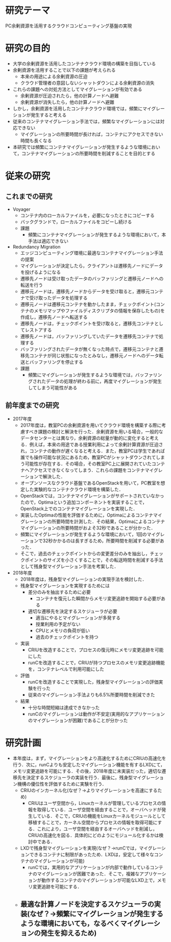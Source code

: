 # 研究テーマ
PC余剰資源を活用するクラウドコンピューティング基盤の実現

# 研究の目的
- 大学の余剰資源を活用したコンテナクラウド環境の構築を目指している
- 余剰資源を活用することで以下の課題が考えられる
  - 本来の用途による余剰資源の圧迫
  - クラウド管理者の意図しないシャットダウンによる余剰資源の消失
- これらの課題への対処方法としてマイグレーションが有効である
  - 余剰資源が圧迫されたら，他の計算ノードへ避難
  - 余剰資源が消失したら，他の計算ノードへ避難
- しかし，余剰資源を活用したコンテナクラウド環境では，頻繁にマイグレーションが発生すると考える
- 従来のコンテナマイグレーション手法では，頻繁なマイグレーションには対応できない
  - マイグレーションの所要時間が長ければ，コンテナにアクセスできない時間も長くなる
- 本研究では頻繁にコンテナマイグレーションが発生するような環境において，コンテナマイグレーションの所要時間を削減することを目的とする

# 従来の研究
## これまでの研究
- Voyager
  - コンテナ内のローカルファイルを，必要になったときにコピーする
  - バックグランドで，ローカルファイルをコピーし続ける
  - 課題
    - 頻繁にコンテナマイグレーションが発生するような環境において，本手法は適応できない
- Redundancy Migration
  - エッジコンピューティング環境に最適なコンテナマイグレーション手法の提案
  - マイグレーションが決定したら，クライアントは遷移先ノードにデータを投げるようになる
  - 遷移先ノードは受け取ったデータのバッファリングと遷移元ノードへの転送を行う
  - 遷移元ノードは，遷移先ノードからデータを受け取ると，遷移元コンテナで受け取ったデータを処理する
  - 遷移元ノードは遷移元コンテナを動かしたまま，チェックポイント(コンテナのメモリマップやファイルディスクリプタの情報を保存したもの)を作成し，遷移先ノードへ転送する
  - 遷移先ノードは，チェックポイントを受け取ると，遷移先コンテナとしてレストアする
  - 遷移先ノードは，バッファリングしていたデータを遷移先コンテナで処理する
  - バッファリングされたデータが無くなった時点で，遷移元コンテナと遷移先コンテナが同じ状態になったとみなし，遷移元ノードへのデータ転送とバッファリングを停止する
  - 課題
    - 頻繁にマイグレーションが発生するような環境では，バッファリングされたデータの処理が終わる前に，再度マイグレーションが発生してしまう可能性がある

## 前年度までの研究
- 2017年度
  - 2017年度は，教室PCの余剰資源を用いてクラウド環境を構築する際に考慮すべき課題の検討と解決を行った．余剰資源を用いる場合，一般的なデータセンターとは異なり，余剰資源の総量が動的に変化すると考える．例えば，本来の用途である授業利用によって余剰計算資源が圧迫され，コンテナの動作が遅くなると考える．また，教室PCは学生であれば誰でも操作可能な状況にあるため，教室PCがシャットダウンされてしまう可能性が存在する．その場合，その教室PC上に展開されていたコンテナへアクセスできなくなってしまう．これらの課題をコンテナマイグレーションで解決した．
  - オープンソースなクラウド基盤であるOpenStackを用いて，PC教室を想定した実験的なコンテナクラウド環境を構築した．
  - OpenStackでは，コンテナマイグレーションがサポートされていなかったので，Optimaという追加コンポーネントを実装することで，OpenStack上でのコンテナマイグレーションを実現した．
  - 実装したOptimaの性能を評価するために，Optimaによるコンテナマイグレーションの所要時間を計測した．その結果，Optimaによるコンテナマイグレーションの所要時間がおよそ32秒であることが分かった．
  - 頻繁にマイグレーションが発生するような環境において，1回のマイグレーションで32秒かかるのは長すぎるため，所要時間を削減する必要があった．
  - そこで，過去のチェックポイントからの変更差分のみを抽出し，チェックポイントのサイズを小さくすることで，その転送時間を削減する手法として残身型マイグレーション手法を考案した．
- 2018年度
  - 2018年度は，残身型マイグレーションの実現手法を検討した．
  - 残身型マイグレーションを実現するためには
    - 差分のみを抽出するために必要
      - コンテナを復元した瞬間からメモリ変更追跡を開始する必要がある
    - 適切な遷移先を決定するスケジューラが必要
      - 適当にやるとマイグレーションが多発する
      - 授業利用の予定がない
      - CPUとメモリの負荷が低い
      - 過去のチェックポイントを持つ
  - 実装
    - CRIUを改造することで，プロセスの復元時にメモリ変更追跡を可能にした
    - runCを改造することで，CRIUが持つプロセスのメモリ変更追跡機能を，コンテナレベルで利用可能にした
  - 評価
    - runCを改造することで実現した，残身型マイグレーションの評価実験を行った
    - 従来のマイグレーション手法よりも6.5%所要時間を削減できた
  - 結果
    - 十分な時間短縮は達成できなかった
    - runCのマイグレーションは動作が不安定(実用的なアプリケーションのマイグレーションが困難)であることが分かった

# 研究計画
- 本年度は，まず，マイグレーションをより高速化するためにCRIUの高速化を行う．次に，runCよりも安定したマイグレーション機能を有するLXDにて，メモリ変更追跡を可能にする．その後，2018年度に未実装だった，適切な遷移先を決定するスケジューラの実装を行う．最後に，残身型マイグレーション機構の優位性を評価するために実験を行う．
  - CRIUのインカーネル化(なぜ？->よりマイグレーションを高速にするため)
    - CRIUはユーザ空間から，Linuxカーネルが管理しているプロセスの情報を取得している．ユーザ空間を経由することで，オーバヘッドが発生している．そこで，CRIUの機能をLinuxカーネルモジュールとして移植することで，カーネル空間からプロセスの情報を取得可能にする．これにより，ユーザ空間を経由するオーバヘッドを削減し，CRIUの高速化を図る．具体的にどのようにモジュール化するかは検討中である．
  - LXDで残身型マイグレーションを実現(なぜ？->runCでは，マイグレーションできるコンテナに制限があったため．LXDは，安定して様々なコンテナのマイグレーションが可能)
    - runCでは，実用的なアプリケーションが内部で動作しているコンテナのマイグレーションが困難であった．そこで，複雑なアプリケーションが動作するコンテナのマイグレーションが可能なLXD上で，メモリ変更追跡を可能にする．
  - 最適な計算ノードを決定するスケジューラの実装(なぜ？->頻繁にマイグレーションが発生するような環境においても，なるべくマイグレーションの発生を抑えるため)
    - 
